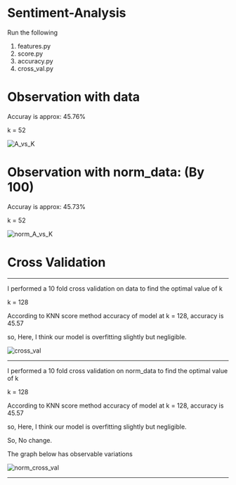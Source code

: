 # Sentiment-Analysis

Run the following

1. features.py
2. score.py
3. accuracy.py
4. cross_val.py

# Observation with data

Accuray is approx: 45.76%

k = 52

![A_vs_K](https://user-images.githubusercontent.com/17769945/54880310-78661780-4e69-11e9-89f0-ef2e81ae9a86.png)

# Observation with norm_data: (By 100)

Accuray is approx: 45.73%

k = 52

![norm_A_vs_K](https://user-images.githubusercontent.com/17769945/54880417-528d4280-4e6a-11e9-94b3-0cd5073113ff.png)

# Cross Validation

---------------------
I performed a 10 fold cross validation on data to find the optimal value of k

k = 128

According to KNN score method accuracy of model at k = 128, accuracy is 45.57

so, Here, I think our model is overfitting slightly but negligible.

![cross_val](https://user-images.githubusercontent.com/17769945/54880913-52904100-4e70-11e9-91e9-03ff19ae8fee.png)


---------------------
I performed a 10 fold cross validation on norm_data to find the optimal value of k

k = 128

According to KNN score method accuracy of model at k = 128, accuracy is 45.57

so, Here, I think our model is overfitting slightly but negligible.

So, No change.

The graph below has observable variations

![norm_cross_val](https://user-images.githubusercontent.com/17769945/54880959-e5c97680-4e70-11e9-8f06-9225e29a99cd.png)



---------------------
